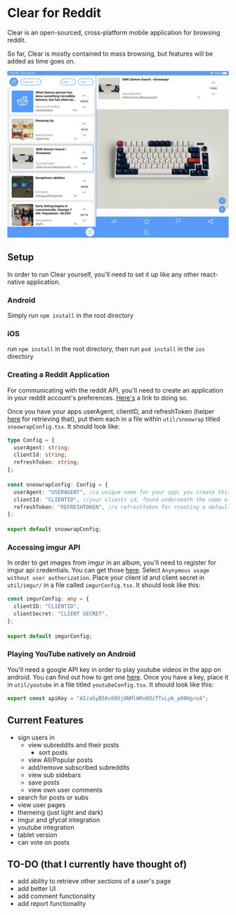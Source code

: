 # Clear for Reddit

Clear is an open-sourced, cross-platform mobile application for browsing reddit.

So far, Clear is mostly contained to mass browsing, but features will be added as time goes on.

<img src="https://github.com/oakleyaidan21/clearForReddit/blob/master/screenshots/Simulator%20Screen%20Shot%20-%20iPad%20Pro%20(9.7-inch)%20-%202020-10-12%20at%2017.16.47.png?raw=true"  />

## Setup

In order to run Clear yourself, you'll need to set it up like any other react-native application.

### Android

Simply run `npm install` in the root directory

### iOS

run `npm install` in the root directory, then run `pod install` in the `ios` directory

### Creating a Reddit Application

For communicating with the reddit API, you'll need to create an application in your reddit account's preferences. [Here's](https://redditclient.readthedocs.io/en/latest/oauth/) a link to doing so.

Once you have your apps userAgent, clientID, and refreshToken (helper [here](https://github.com/not-an-aardvark/reddit-oauth-helper) for retrieving that), put them each in a file within `util/snoowrap` titled `snoowrapConfig.tsx`. It should look like:

```ts
type Config = {
  userAgent: string;
  clientId: string;
  refreshToken: string;
};

const snoowrapConfig: Config = {
  userAgent: "USERAGENT", //a unique name for your app; you create this yourself
  clientId: "CLIENTID", //your clients id, found underneath the name of your application in your reddit account's app preferences
  refreshToken: "REFRESHTOKEN", //a refreshToken for creating a default account that unauthed users will use when they use the app without an account
};

export default snoowrapConfig;
```

### Accessing imgur API

In order to get images from imgur in an album, you'll need to register for imgur api credentials. You can get those
[here](https://api.imgur.com/oauth2/addclient). Select `Anynymous usage without user authorization`. Place your
client id and client secret in `util/imgur/` in a file called `imgurConfig.tsx`. It should look like this:

```ts
const imgurConfig: any = {
  clientID: "CLIENTID",
  clientSecret: "CLIENT SECRET",
};

export default imgurConfig;
```

### Playing YouTube natively on Android

You'll need a google API key in order to play youtube videos in the app on android. You can find out how to get one [here](https://developers.google.com/youtube/android/player/register). Once you have a key, place it in `util/youtube` in a file titled `youtubeConfig.tsx`. It should look like this:

```ts
export const apiKey = "AIzaSyB56c605jONMlWRn0OzTTvLy6_p00Hgro4";
```

## Current Features

- sign users in
  - view subreddits and their posts
    - sort posts
  - view All/Popular posts
  - add/remove subscribed subreddits
  - view sub sidebars
  - save posts
  - view own user comments
- search for posts or subs
- view user pages
- themeing (just light and dark)
- imgur and gfycat integration
- youtube integration
- tablet version
- can vote on posts

## TO-DO (that I currently have thought of)

- add ability to retrieve other sections of a user's page
- add better UI
- add comment functionality
- add report functionality
